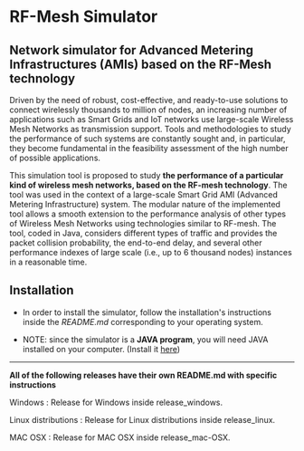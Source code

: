 # RF-Mesh Simulator

## Network simulator for Advanced Metering Infrastructures (AMIs) based on the RF-Mesh technology

Driven by the need of robust, cost-effective, and ready-to-use solutions to connect wirelessly thousands to million of nodes, an increasing number of applications such as Smart Grids and IoT networks use large-scale Wireless Mesh Networks as transmission support. Tools and methodologies to study the performance of such systems are constantly sought and, in particular, they become fundamental in the feasibility assessment of the high number of possible applications. 

This simulation tool is proposed to study **the performance of a particular kind of wireless mesh networks, based on the RF-mesh technology**. The tool was used in the context of a large-scale Smart Grid AMI (Advanced Metering Infrastructure) system. The modular nature of the implemented tool allows a smooth extension to the performance analysis of other types of Wireless Mesh Networks using technologies similar to RF-mesh. The tool, coded in Java, considers different types of traffic and provides the packet collision probability, the end-to-end delay, and several other performance indexes of large scale (i.e., up to 6 thousand nodes) instances in a reasonable time. 

## Installation 

* In order to install the simulator, follow the installation's instructions inside the *README.md* corresponding to your operating system.

* NOTE: since the simulator is a **JAVA program**, you will need JAVA installed on your computer. (Install it [here](https://www.java.com/en/download/))

___

**All of the following releases have their own README.md with specific instructions**

Windows
: Release for Windows inside release\_windows.

Linux distributions
: Release for Linux distributions inside release\_linux.

MAC OSX
: Release for MAC OSX inside release\_mac\-OSX.
